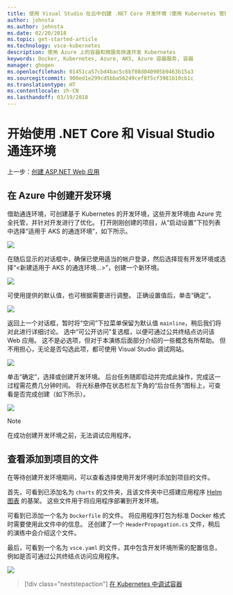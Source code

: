 ```yaml
---
title: 使用 Visual Studio 在云中创建 .NET Core 开发环境（使用 Kubernetes 管理其中的容器）- 第 3 步 - 创建 Kubernetes 开发环境 | Microsoft Docs
author: johnsta
ms.author: johnsta
ms.date: 02/20/2018
ms.topic: get-started-article
ms.technology: vsce-kubernetes
description: 使用 Azure 上的容器和微服务快速开发 Kubernetes
keywords: Docker, Kubernetes, Azure, AKS, Azure 容器服务, 容器
manager: ghogen
ms.openlocfilehash: 01451ca57cbd4bac5c6bf08d040905b9463b15a3
ms.sourcegitcommit: 900ed1e299cd5bba56249cef8f5cf3981b10cb1c
ms.translationtype: HT
ms.contentlocale: zh-CN
ms.lasthandoff: 03/19/2018
---
```

# <a name="get-started-on-connected-environment-with-net-core-and-visual-studio"></a>开始使用 .NET Core 和 Visual Studio 通连环境

上一步：[创建 ASP.NET Web 应用](get-started-netcore-visualstudio-02.md)

## <a name="create-a-dev-environment-in-azure"></a>在 Azure 中创建开发环境
借助通连环境，可创建基于 Kubernetes 的开发环境，这些开发环境由 Azure 完全托管，并针对开发进行了优化。 打开刚刚创建的项目，从“启动设置”下拉列表中选择“适用于 AKS 的通连环境”，如下所示。

![](images/LaunchSettings.png)

在随后显示的对话框中，确保已使用适当的帐户登录，然后选择现有开发环境或选择“<新建适用于 AKS 的通连环境...>”，创建一个新环境。

![](images/ConnectedEnvDialog.png)

可使用提供的默认值，也可根据需要进行调整。 正确设置值后，单击“确定”。

![](images/NewEnvDialog.png)

返回上一个对话框，暂时将“空间”下拉菜单保留为默认值 `mainline`，稍后我们将对此进行详细讨论。 选中“可公开访问”复选框，以便可通过公共终结点访问该 Web 应用。 这不是必选项，但对于本演练后面部分介绍的一些概念有所帮助。 但不用担心，无论是否勾选此项，都可使用 Visual Studio 调试网站。

![](images/ConnectedEnvDialog2.png)

单击“确定”，选择或创建开发环境。 后台任务随即启动并完成此操作，完成这一过程需花费几分钟时间。 将光标悬停在状态栏左下角的“后台任务”图标上，可查看是否完成创建（如下所示）。

![](images/BackgroundTasks.png)

> [!Note]
在成功创建开发环境之前，无法调试应用程序。

## <a name="look-at-the-files-added-to-project"></a>查看添加到项目的文件
在等待创建开发环境期间，可以查看选择使用开发环境时添加到项目的文件。

首先，可看到已添加名为 `charts` 的文件夹，且该文件夹中已搭建应用程序 [Helm 图表](https://docs.helm.sh) 的基架。 这些文件用于将应用程序部署到开发环境。

可看到已添加一个名为 `Dockerfile` 的文件。 将应用程序打包为标准 Docker 格式时需要使用此文件中的信息。 还创建了一个 `HeaderPropagation.cs` 文件，稍后的演练中会介绍这个文件。 

最后，可看到一个名为 `vsce.yaml` 的文件，其中包含开发环境所需的配置信息，例如是否可通过公共终结点访问应用程序。

![](images/ProjectFiles.png)

> [!div class="nextstepaction"]
> [在 Kubernetes 中调试容器](get-started-netcore-visualstudio-04.md)